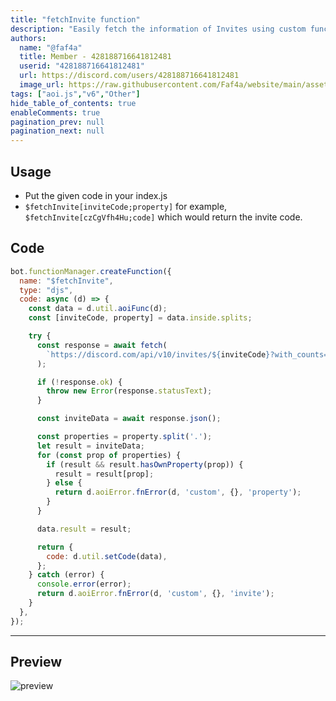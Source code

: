 ```yaml
---
title: "fetchInvite function"
description: "Easily fetch the information of Invites using custom functions!"
authors:
  name: "@faf4a"
  title: Member - 428188716641812481
  userid: "428188716641812481"
  url: https://discord.com/users/428188716641812481
  image_url: https://raw.githubusercontent.com/Faf4a/website/main/assets/images/avatars/428188716641812481.png
tags: ["aoi.js","v6","Other"]
hide_table_of_contents: true
enableComments: true
pagination_prev: null
pagination_next: null
---
```


## Usage

- Put the given code in your index.js
- `$fetchInvite[inviteCode;property]` for example, `$fetchInvite[czCgVfh4Hu;code]` which would return the invite code.

## Code

```js
bot.functionManager.createFunction({
  name: "$fetchInvite",
  type: "djs",
  code: async (d) => {
    const data = d.util.aoiFunc(d);
    const [inviteCode, property] = data.inside.splits;

    try {
      const response = await fetch(
        `https://discord.com/api/v10/invites/${inviteCode}?with_counts=true&with_expiration=true`
      );

      if (!response.ok) {
        throw new Error(response.statusText);
      }

      const inviteData = await response.json();

      const properties = property.split('.');
      let result = inviteData;
      for (const prop of properties) {
        if (result && result.hasOwnProperty(prop)) {
          result = result[prop];
        } else {
          return d.aoiError.fnError(d, 'custom', {}, 'property');
        }
      }

      data.result = result;

      return {
        code: d.util.setCode(data),
      };
    } catch (error) {
      console.error(error);
      return d.aoiError.fnError(d, 'custom', {}, 'invite');
    }
  },
});
```

---

## Preview

![preview](https://cdn.discordapp.com/attachments/1112002806686154752/1124848362710110281/image.png)